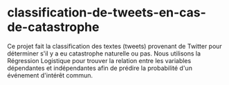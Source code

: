 # classification-de-tweets-en-cas-de-catastrophe
Ce projet fait la classification des textes (tweets) provenant de Twitter pour déterminer s'il y a eu catastrophe naturelle ou pas. Nous utilisons la Régression Logistique pour trouver la relation entre les variables dépendantes et indépendantes afin de prédire la probabilité d'un événement d'intérêt commun.
